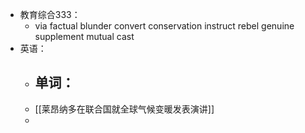 - 教育综合333：
	- via
	  factual
	  blunder
	  convert
	  conservation
	  instruct
	  rebel
	  genuine
	  supplement
	  mutual
	  cast
- 英语：
	- 单词：
		-
	- [[莱昂纳多在联合国就全球气候变暖发表演讲]]
	-